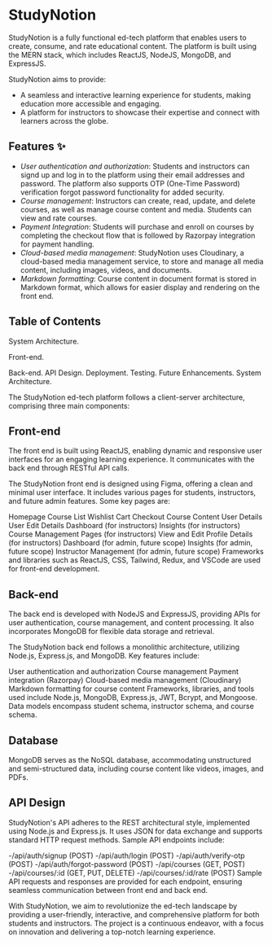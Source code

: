 # StudyNotion
StudyNotion is a fully functional ed-tech platform that enables users to create, consume, and rate educational content. The platform is built using the MERN stack, which includes ReactJS, NodeJS, MongoDB, and ExpressJS.

StudyNotion aims to provide:
- A seamless and interactive learning experience for students, making education more accessible and engaging.
- A platform for instructors to showcase their expertise and connect with learners across the globe.




## Features ✨

- *User authentication and authorization*: Students and instructors can signd up and log in to the platform using their email addresses and password. The platform also supports OTP (One-Time Password) verification  forgot password functionality for added security.
- *Course management*: Instructors can create, read, update, and delete courses, as well as manage course content and media. Students can view and rate courses.
- *Payment Integration*: Students will purchase and enroll on courses by completing the checkout flow that is followed by Razorpay integration for payment handling.
- *Cloud-based media management*: StudyNotion uses Cloudinary, a cloud-based media management service, to store and manage all media content, including images, videos, and documents.
- *Markdown formatting*: Course content in document format is stored in Markdown format, which allows for easier display and rendering on the front end.


## Table of Contents

System Architecture.

Front-end.

Back-end.
API Design.
Deployment.
Testing.
Future Enhancements.
System Architecture.

The StudyNotion ed-tech platform follows a client-server architecture, comprising three main components:

## Front-end
The front end is built using ReactJS, enabling dynamic and responsive user interfaces for an engaging learning experience. It communicates with the back end through RESTful API calls.

The StudyNotion front end is designed using Figma, offering a clean and minimal user interface. It includes various pages for students, instructors, and future admin features. Some key pages are:

Homepage
Course List
Wishlist
Cart Checkout
Course Content
User Details
User Edit Details
Dashboard (for instructors)
Insights (for instructors)
Course Management Pages (for instructors)
View and Edit Profile Details (for instructors)
Dashboard (for admin, future scope)
Insights (for admin, future scope)
Instructor Management (for admin, future scope)
Frameworks and libraries such as ReactJS, CSS, Tailwind, Redux, and VSCode are used for front-end development.

## Back-end
The back end is developed with NodeJS and ExpressJS, providing APIs for user authentication, course management, and content processing. It also incorporates MongoDB for flexible data storage and retrieval.

The StudyNotion back end follows a monolithic architecture, utilizing Node.js, Express.js, and MongoDB. Key features include:

User authentication and authorization
Course management
Payment integration (Razorpay)
Cloud-based media management (Cloudinary)
Markdown formatting for course content
Frameworks, libraries, and tools used include Node.js, MongoDB, Express.js, JWT, Bcrypt, and Mongoose. Data models encompass student schema, instructor schema, and course schema.

## Database
MongoDB serves as the NoSQL database, accommodating unstructured and semi-structured data, including course content like videos, images, and PDFs.


## API Design

StudyNotion's API adheres to the REST architectural style, implemented using Node.js and Express.js. It uses JSON for data exchange and supports standard HTTP request methods. Sample API endpoints include:

-/api/auth/signup (POST)
-/api/auth/login (POST)
-/api/auth/verify-otp (POST)
-/api/auth/forgot-password (POST)
-/api/courses (GET, POST)
-/api/courses/:id (GET, PUT, DELETE)
-/api/courses/:id/rate (POST)
Sample API requests and responses are provided for each endpoint, ensuring seamless communication between front end and back end.



With StudyNotion, we aim to revolutionize the ed-tech landscape by providing a user-friendly, interactive, and comprehensive platform for both students and instructors. The project is a continuous endeavor, with a focus on innovation and delivering a top-notch learning experience.




